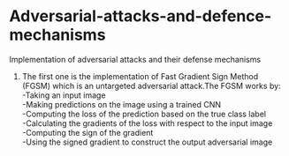 # Adversarial-attacks-and-defence-mechanisms
Implementation of adversarial attacks and their defense mechanisms

1. The first one is the implementation of Fast Gradient Sign Method (FGSM) which is an untargeted adversarial attack.The FGSM works by:<br />
 -Taking an input image<br />
 -Making predictions on the image using a trained CNN<br />
 -Computing the loss of the prediction based on the true class label<br />
 -Calculating the gradients of the loss with respect to the input image<br />
 -Computing the sign of the gradient<br />
 -Using the signed gradient to construct the output adversarial image<br />

